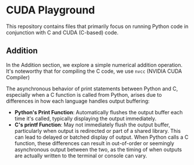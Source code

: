 # CUDA Playground

This repository contains files that primarily focus on running Python code in conjunction with C and CUDA (C-based) code.

## Addition

In the Addition section, we explore a simple numerical addition operation. It's noteworthy that for compiling the C code, we use `nvcc` (NVIDIA CUDA Compiler)

The asynchronous behavior of print statements between Python and C, especially when a C function is called from Python, arises due to differences in how each language handles output buffering:

- **Python's Print Function**: Automatically flushes the output buffer each time it's called, typically displaying the output immediately.
- **C's printf Function**: May not immediately flush the output buffer, particularly when output is redirected or part of a shared library. This can lead to delayed or batched display of output.
When Python calls a C function, these differences can result in out-of-order or seemingly asynchronous output between the two, as the timing of when outputs are actually written to the terminal or console can vary.